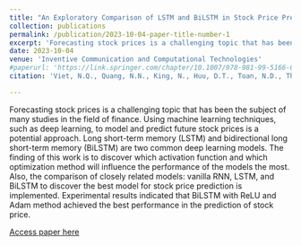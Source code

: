 ```yaml
---
title: "An Exploratory Comparison of LSTM and BiLSTM in Stock Price Prediction"
collection: publications
permalink: /publication/2023-10-04-paper-title-number-1
excerpt: 'Forecasting stock prices is a challenging topic that has been the subject of many studies in the field of finance. Using machine learning techniques, such as deep learning, to model and predict future stock prices is a potential approach. Long short-term memory (LSTM) and bidirectional long short-term memory (BiLSTM) are two common deep learning models. The finding of this work is to discover which activation function and which optimization method will influence the performance of the models the most. Also, the comparison of closely related models: vanilla RNN, LSTM, and BiLSTM to discover the best model for stock price prediction is implemented. Experimental results indicated that BiLSTM with ReLU and Adam method achieved the best performance in the prediction of stock price.'
date: 2023-10-04
venue: 'Inventive Communication and Computational Technologies'
#paperurl: 'https://link.springer.com/chapter/10.1007/978-981-99-5166-6_35'
citation: 'Viet, N.Q., Quang, N.N., King, N., Huu, D.T., Toan, N.D., Thanh, D.N.H. (2023). "An Exploratory Comparison of LSTM and BiLSTM in Stock Price Prediction." <i>Inventive Communication and Computational Technologies. ICICCT 2023. Lecture Notes in Networks and Systems</i>, vol 757. Springer, Singapore.'

---
```

Forecasting stock prices is a challenging topic that has been the subject of many studies in the field of finance. Using machine learning techniques, such as deep learning, to model and predict future stock prices is a potential approach. Long short-term memory (LSTM) and bidirectional long short-term memory (BiLSTM) are two common deep learning models. The finding of this work is to discover which activation function and which optimization method will influence the performance of the models the most. Also, the comparison of closely related models: vanilla RNN, LSTM, and BiLSTM to discover the best model for stock price prediction is implemented. Experimental results indicated that BiLSTM with ReLU and Adam method achieved the best performance in the prediction of stock price.

[Access paper here](https://link.springer.com/chapter/10.1007/978-981-99-5166-6_35)
